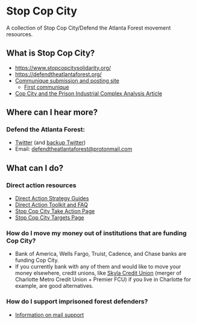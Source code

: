 # Stop Cop City
A collection of Stop Cop City/Defend the Atlanta Forest movement resources.

## What is Stop Cop City?
 - https://www.stopcopcitysolidarity.org/
 - https://defendtheatlantaforest.org/
 - [Communique submission and posting site](https://scenes.noblogs.org/post/category/communiques/)
   - [First communique](https://anarchistnews.org/content/no-whistling-atlanta-forest-communique)
 - [Cop City and the Prison Industrial Complex Analysis Article](https://www.mainlinezine.com/cop-city-and-the-prison-industrial-complex-in-atlanta/)

## Where can I hear more?

### Defend the Atlanta Forest: 
 - [Twitter](https://twitter.com/defendATLforest) (and [backup Twitter](https://twitter.com/defendATLf0rest))
 - Email: defendtheatlantaforest@protonmail.com

## What can I do?

### Direct action resources
 - [Direct Action Strategy Guides](https://ruckus.org/training-manuals/the-action-strategy-guide/)
 - [Direct Action Toolkit and FAQ](https://docs.google.com/document/d/19PibMZtGA4vU3UJULRyFucLbP9Tl2ZYAcTeSi3CtXXs/edit?usp=drivesdk)
 - [Stop Cop City Take Action Page](https://www.stopcopcitysolidarity.org/takeaction)
 - [Stop Cop City Targets Page](https://www.stopcopcitysolidarity.org/targets)

### How do I move my money out of institutions that are funding Cop City?
 - Bank of America, Wells Fargo, Truist, Cadence, and Chase banks are funding Cop City.
 - If you currently bank with any of them and would like to move your money elsewhere, credit unions, like [Skyla Credit Union](https://www.skylacu.com/) (merger of Charlotte Metro Credit Union + Premier FCU) if you live in Charlotte for example, are good alternatives.

### How do I support imprisoned forest defenders?
 - [Information on mail support](https://www.instagram.com/p/Cn5oLzrOH_8/?igshid=YmMyMTA2M2Y=)
